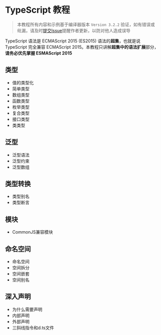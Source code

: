 # TypeScript 教程

> 本教程所有内容和示例基于编译器版本 `Version 3.2.2` 验证，如有错误或纰漏，请及时[提交Issue](https://github.com/joye61/typescript-tutorial/issues/new)提醒作者更新，以防对他人造成误导

TypeScript 语法是 ECMAScript 2015 (ES2015) 语法的**超集**，也就是说TypeScript 完全兼容 ECMAScript 2015。本教程只讲解**超集中的语法扩展**部分，**请务必优先掌握 ESMAScript 2015**

## 类型

- 值的类型化
- 简单类型
- 数组类型
- 函数类型
- 枚举类型
- 复合类型
- 接口类型
- 类类型


## 泛型

- 泛型语法
- 泛型约束
- 泛型数组

## 类型转换

- 类型别名
- 类型断言

## 模块

- CommonJS兼容模块

## 命名空间

- 命名空间
- 空间拆分
- 空间嵌套
- 空间别名

## 深入声明

- 为什么需要声明
- 内部声明
- 外部声明
- 三斜线指令和d.ts文件